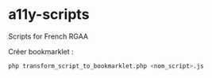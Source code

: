 # a11y-scripts

Scripts for French RGAA

Créer bookmarklet :  
```bash
php transform_script_to_bookmarklet.php <nom_script>.js
```
